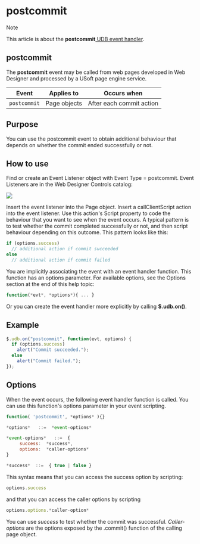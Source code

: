 # postcommit



> [!NOTE]
> This article is about the **postcommit**[ UDB event handler](/docs/Web%20and%20app%20UIs/UDB%20Events).

## **postcommit**

The **postcommit** event may be called from web pages developed in Web Designer and processed by a USoft page engine service.

|**Event**|**Applies to**|**Occurs when**|
|--------|--------|--------|
|`postcommit`|Page objects|After each commit action|



## Purpose

You can use the postcommit event to obtain additional behaviour that depends on whether the commit ended successfully or not.

## How to use

Find or create an Event Listener object with Event Type = postcommit. Event Listeners are in the Web Designer Controls catalog:

![](/api/Web%20and%20app%20UIs/UDB%20Events/assets/ff8672be-ff07-426e-ba7e-0ecf37444b63.png)

Insert the event listener into the Page object. Insert a callClientScript action into the event listener. Use this action's Script property to code the behaviour that you want to see when the event occurs. A typical pattern is to test whether the commit completed successfully or not, and then script behaviour depending on this outcome. This pattern looks like this:

```js
if (options.success)
  // additional action if commit succeeded
else
  // additional action if commit failed
```

You are implicitly associating the event with an event handler function. This function has an options parameter. For available options, see the Options section at the end of this help topic:

```js
function(*evt*, *options*){ ... }
```

Or you can create the event handler more explicitly by calling **$.udb.on()**.

## Example

```js
$.udb.on("postcommit", function(evt, options) {
  if (options.success)
    alert("Commit succeeded.");
  else
    alert("Commit failed.");
});
```

## Options

When the event occurs, the following event handler function is called. You can use this function's options parameter in your event scripting.

```js
function( 'postcommit', *options* ){}

*options*   ::=  *event-options*

*event-options*   ::=  {
     success:  *success*,
     options:  *caller-options*
}

*success*  ::=  { true | false }
```

This syntax means that you can access the success option by scripting:

```js
options.success
```

and that you can access the caller options by scripting

```js
options.options.*caller-option*
```

You can use *success* to test whether the commit was successful. *Caller-options* are the options exposed by the .commit() function of the calling page object.